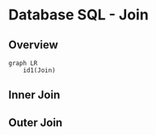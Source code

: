 # Database SQL - Join

## Overview
```mermaid
graph LR
    id1(Join)
```

## Inner Join

## Outer Join

